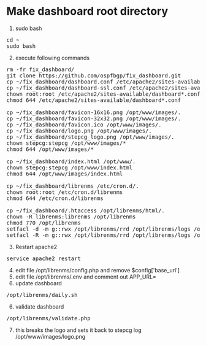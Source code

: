 # Make dashboard root directory
1. sudo bash
<pre>
cd ~
sudo bash
</pre>
2. execute following commands
<pre>
rm -fr fix_dashboard/
git clone https://github.com/ospfbgp/fix_dashboard.git
cp ~/fix_dashboard/dashboard.conf /etc/apache2/sites-available/.
cp ~/fix_dashboard/dashboard-ssl.conf /etc/apache2/sites-available/.
chown root:root /etc/apache2/sites-available/dashboard*.conf
chmod 644 /etc/apache2/sites-available/dashboard*.conf

cp ~/fix_dashboard/favicon-16x16.png /opt/www/images/.
cp ~/fix_dashboard/favicon-32x32.png /opt/www/images/.
cp ~/fix_dashboard/favicon.ico /opt/www/images/.
cp ~/fix_dashboard/logo.png /opt/www/images/.
cp ~/fix_dashboard/stepcg_logo.png /opt/www/images/.
chown stepcg:stepcg /opt/www/images/*
chmod 644 /opt/www/images/*

cp ~/fix_dashboard/index.html /opt/www/.
chown stepcg:stepcg /opt/www/index.html
chmod 644 /opt/www/images/index.html

cp ~/fix_dashboard/librenms /etc/cron.d/.
chown root:root /etc/cron.d/librenms
chmod 644 /etc/cron.d/librenms

cp ~/fix_dashboard/.htaccess /opt/librenms/html/.
chown -R librenms:librenms /opt/librenms
chmod 770 /opt/librenms
setfacl -d -m g::rwx /opt/librenms/rrd /opt/librenms/logs /opt/librenms/bootstrap/cache/ /opt/librenms/storage/
setfacl -R -m g::rwx /opt/librenms/rrd /opt/librenms/logs /opt/librenms/bootstrap/cache/ /opt/librenms/storage/
</pre>
3. Restart apache2
<pre>
service apache2 restart
</pre>
4. edit file /opt/librenms/config.php and remove $config['base_url']
5. edit file /opt/librenms/.env and comment out APP_URL= 
6. update dashboard
<pre>
/opt/librenms/daily.sh
</pre>
6. validate dashboard
<pre>
/opt/librenms/validate.php
</pre>
7. this breaks the logo and sets it back to stepcg log
/opt/www/images/logo.png
